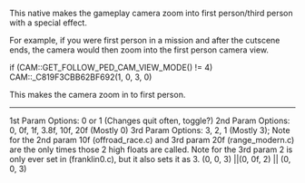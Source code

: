 This native makes the gameplay camera zoom into first person/third person with a special effect.

For example, if you were first person in a mission and after the cutscene ends, the camera would then zoom into the first person camera view.

if (CAM::GET_FOLLOW_PED_CAM_VIEW_MODE() != 4)
           CAM::_C819F3CBB62BF692(1, 0, 3, 0)

This makes the camera zoom in to first person.

--------------------------------------------
1st Param Options: 0 or 1 (Changes quit often, toggle?)
2nd Param Options: 0, 0f, 1f, 3.8f, 10f, 20f (Mostly 0) 
3rd Param Options: 3, 2, 1 (Mostly 3);
Note for the 2nd param 10f (offroad_race.c) and 3rd param 20f (range_modern.c) are the only times those 2 high floats are called.
Note for the 3rd param 2 is only ever set in (franklin0.c), but it also sets it as 3. (0, 0, 3) ||(0, 0f, 2) || (0, 0, 3)